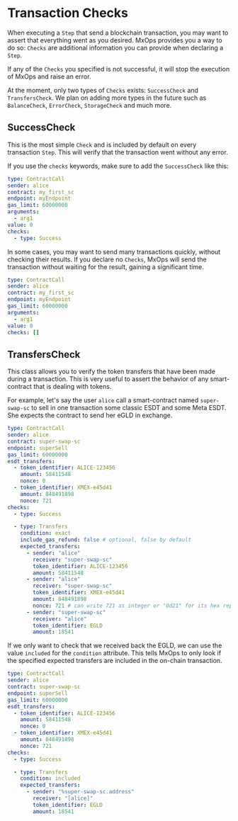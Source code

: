 # Transaction Checks

When executing a `Step` that send a blockchain transaction, you may want to assert that everything went as you desired.
MxOps provides you a way to do so: `Checks` are additional information you can provide when
declaring a `Step`.

If any of the `Checks` you specified is not successful, it will stop the execution of MxOps
and raise an error.

At the moment, only two types of `Checks` exists: `SuccessCheck` and `TransfersCheck`. We plan
on adding more types in the future such as `BalanceCheck`, `ErrorCheck`,
`StorageCheck` and much more.

## SuccessCheck

This is the most simple `Check` and is included by default on every transaction `Step`. This will verify
that the transaction went without any error.

If you use the `checks` keywords, make sure to add the `SuccessCheck` like this:

```yaml
type: ContractCall
sender: alice
contract: my_first_sc
endpoint: myEndpoint
gas_limit: 60000000
arguments:
  - arg1
value: 0
checks:
  - type: Success
```

In some cases, you may want to send many transactions quickly, without checking their results.
If you declare no `Checks`, MxOps will send the transaction without waiting for the result,
gaining a significant time.

```yaml
type: ContractCall
sender: alice
contract: my_first_sc
endpoint: myEndpoint
gas_limit: 60000000
arguments:
  - arg1
value: 0
checks: []
```

## TransfersCheck

This class allows you to verify the token transfers that have been made during a transaction. This
is very useful to assert the behavior of any smart-contract that is dealing with tokens.

For example, let's say the user `alice` call a smart-contract named `super-swap-sc` to sell in one
transaction some classic ESDT and some Meta ESDT. She expects the contract to send her eGLD
in exchange.

```yaml
type: ContractCall
sender: alice
contract: super-swap-sc
endpoint: superSell
gas_limit: 60000000
esdt_transfers:
  - token_identifier: ALICE-123456
    amount: 58411548
    nonce: 0
  - token_identifier: XMEX-e45d41
    amount: 848491898
    nonce: 721
checks:
  - type: Success

  - type: Transfers
    condition: exact
    include_gas_refund: false # optional, false by default
    expected_transfers:
      - sender: "alice"
        receiver: "super-swap-sc"
        token_identifier: ALICE-123456
        amount: 58411548
      - sender: "alice"
        receiver: "super-swap-sc"
        token_identifier: XMEX-e45d41
        amount: 848491898
        nonce: 721 # can write 721 as integer or "0d21" for its hex representation
      - sender: "super-swap-sc"
        receiver: "alice"
        token_identifier: EGLD
        amount: 18541
```

If we only want to check that we received back the EGLD, we can use the value `included` for the
`condition` attribute. This tells MxOps to only look if the specified expected transfers are
included in the on-chain transaction.

```yaml
type: ContractCall
sender: alice
contract: super-swap-sc
endpoint: superSell
gas_limit: 60000000
esdt_transfers:
  - token_identifier: ALICE-123456
    amount: 58411548
    nonce: 0
  - token_identifier: XMEX-e45d41
    amount: 848491898
    nonce: 721
checks:
  - type: Success

  - type: Transfers
    condition: included
    expected_transfers:
      - sender: "%super-swap-sc.address"
        receiver: "[alice]"
        token_identifier: EGLD
        amount: 18541
```
